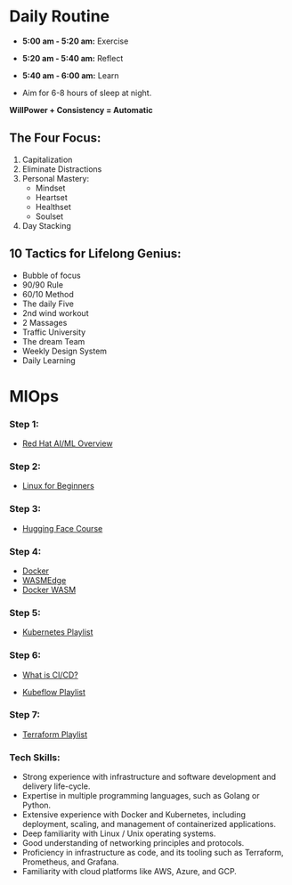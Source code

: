 # Daily Routine

- **5:00 am - 5:20 am:** Exercise
- **5:20 am - 5:40 am:** Reflect
- **5:40 am - 6:00 am:** Learn

- Aim for 6-8 hours of sleep at night.

**WillPower + Consistency = Automatic**

## The Four Focus:

1. Capitalization
2. Eliminate Distractions
3. Personal Mastery:
   - Mindset
   - Heartset
   - Healthset
   - Soulset
4. Day Stacking

## 10 Tactics for Lifelong Genius:

- Bubble of focus
- 90/90 Rule
- 60/10 Method
- The daily Five
- 2nd wind workout
- 2 Massages
- Traffic University
- The dream Team
- Weekly Design System
- Daily Learning

# MlOps

### Step 1:

- [Red Hat AI/ML Overview](https://www.redhat.com/en/topics/ai/w...)

### Step 2:
- [Linux for Beginners](https://www.youtube.com/watch?v=VbEx7B_PTOE&list=PLIhvC56v63IJIujb5cyE13oLuyORZpdkL&index=1&t=0s)

### Step 3:
  - [Hugging Face Course](https://www.example.com)

### Step 4:
  - [Docker](https://www.youtube.com/playlist?list=PLdpzxOOAlwvLjb0vTD9BXLOwwLD_GWCmC)
  - [WASMEdge](https://wasmedge.org/)
  - [Docker WASM](https://docs.docker.com/desktop/wasm/)

### Step 5:
  - [Kubernetes Playlist](https://www.youtube.com/playlist?list=PLdpzxOOAlwvJdsW6A0jCz_3VaANuFMLpc)

### Step 6:
  - [What is CI/CD?](https://www.youtube.com/watch?v=CmVxoNkkACQ&list=PLdpzxOOAlwvLUH6ww022l7OZGakJYP9WY&index=1&t=0s)

  - [Kubeflow Playlist](https://www.youtube.com/playlist?list=PL5JFPVMx5WzVHjlnww_PHdlSAW-no91LK)

### Step 7:
  - [Terraform Playlist](https://www.youtube.com/playlist?list=PLdpzxOOAlwvI0O4PeKVV1-yJoX2AqIWuf)


### Tech Skills:

- Strong experience with infrastructure and software development and delivery life-cycle.
- Expertise in multiple programming languages, such as Golang or Python.
- Extensive experience with Docker and Kubernetes, including deployment, scaling, and management of containerized applications.
- Deep familiarity with Linux / Unix operating systems.
- Good understanding of networking principles and protocols.
- Proficiency in infrastructure as code, and its tooling such as Terraform, Prometheus, and Grafana.
- Familiarity with cloud platforms like AWS, Azure, and GCP.

